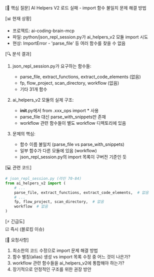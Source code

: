 
[🎯 핵심 질문]
AI Helpers V2 로드 실패 - import 함수 불일치 문제 해결 방법

[📊 현재 상황]
- 프로젝트: ai-coding-brain-mcp  
- 파일: python/json_repl_session.py가 ai_helpers_v2 모듈 import 시도
- 현상: ImportError - 'parse_file' 등 여러 함수를 찾을 수 없음

[🔍 분석 결과]
1. json_repl_session.py가 요구하는 함수들:
   - parse_file, extract_functions, extract_code_elements (없음)
   - fp, flow_project, scan_directory, workflow (없음)
   - 기타 31개 함수

2. ai_helpers_v2 모듈의 실제 구조:
   - __init__.py에서 from .xxx_ops import * 사용
   - parse_file 대신 parse_with_snippets만 존재
   - workflow 관련 함수들이 별도 workflow 디렉토리에 있음

3. 문제의 핵심:
   - 함수 이름 불일치 (parse_file vs parse_with_snippets)
   - 일부 함수가 다른 모듈에 있음 (workflow)
   - json_repl_session.py의 import 목록이 구버전 기준인 듯

[💻 관련 코드]
```python
# json_repl_session.py (라인 70-84)
from ai_helpers_v2 import (
    # ...
    parse_file, extract_functions, extract_code_elements,  # 없음
    # ...
    fp, flow_project, scan_directory,  # 없음
    workflow  # 없음
)
```

[⚡ 긴급도]  
☑ 즉시 (블로킹 이슈)

[🎯 요청사항]
1. 최소한의 코드 수정으로 import 문제 해결 방법
2. 함수 별칭(alias) 생성 vs import 목록 수정 중 어느 것이 나은가?
3. workflow 관련 함수들을 ai_helpers_v2에 통합해야 하는가?
4. 장기적으로 안정적인 구조를 위한 권장 방안
